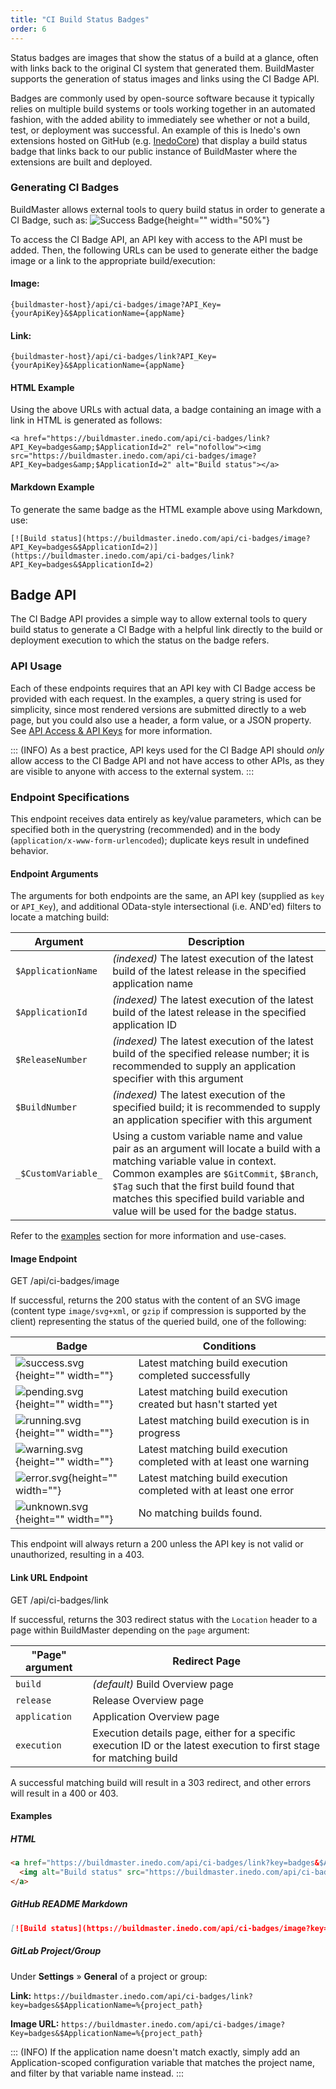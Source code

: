 ```yaml
---
title: "CI Build Status Badges"
order: 6
---
```


Status badges are images that show the status of a build at a glance, often with links back to the original CI system that generated them. BuildMaster supports the generation of status images and links using the CI Badge API.

Badges are commonly used by open-source software because it typically relies on multiple build systems or tools working together in an automated fashion, with the added ability to immediately see whether or not a build, test, or deployment was successful. An example of this is Inedo's own extensions hosted on GitHub (e.g. [InedoCore](https://github.com/Inedo/inedox-inedocore#inedox-inedocore)) that display a build status badge that links back to our public instance of BuildMaster where the extensions are built and deployed. 

### Generating CI Badges 

BuildMaster allows external tools to query build status in order to generate a CI Badge, such as:
![Success Badge](/resources/docs/buildmaster-badges-successs.svg){height="" width="50%"}

To access the CI Badge API, an API key with access to the API must be added. Then, the following URLs can be used to generate either the badge image or a link to the appropriate build/execution:

#### Image:

```
{buildmaster-host}/api/ci-badges/image?API_Key={yourApiKey}&$ApplicationName={appName}
```

#### Link:

```
{buildmaster-host}/api/ci-badges/link?API_Key={yourApiKey}&$ApplicationName={appName}
```

#### HTML Example

Using the above URLs with actual data, a badge containing an image with a link in HTML is generated as follows:

```
<a href="https://buildmaster.inedo.com/api/ci-badges/link?API_Key=badges&amp;$ApplicationId=2" rel="nofollow"><img src="https://buildmaster.inedo.com/api/ci-badges/image?API_Key=badges&amp;$ApplicationId=2" alt="Build status"></a>
```

#### Markdown Example

To generate the same badge as the HTML example above using Markdown, use:

```
[![Build status](https://buildmaster.inedo.com/api/ci-badges/image?API_Key=badges&$ApplicationId=2)](https://buildmaster.inedo.com/api/ci-badges/link?API_Key=badges&$ApplicationId=2)
```

## Badge API

The CI Badge API provides a simple way to allow external tools to query build status to generate a CI Badge with a helpful link directly to the build or deployment execution to which the status on the badge refers.

### API Usage

Each of these endpoints requires that an API key with CI Badge access be provided with each request. In the examples, a query string is used for simplicity, since most rendered versions are submitted directly to a web page, but you could also use a header, a form value, or a JSON property. See [API Access & API Keys](/docs/buildmaster/configuring-for-your-team/buildmaster-administration-security#api-keys) for more information.

::: (INFO)
As a best practice, API keys used for the CI Badge API should _only_ allow access to the CI Badge API and not have access to other APIs, as they are visible to anyone with access to the external system.
:::

### Endpoint Specifications

This endpoint receives data entirely as key/value parameters, which can be specified both in the querystring (recommended) and in the body (`application/x-www-form-urlencoded`); duplicate keys result in undefined behavior.

#### Endpoint Arguments

The arguments for both endpoints are the same, an API key (supplied as `key` or `API_Key`), and additional OData-style intersectional (i.e. AND'ed) filters to locate a matching build:

| Argument | Description |
| --- | --- |
| `$ApplicationName` | _(indexed)_ The latest execution of the latest build of the latest release in the specified application name |
| `$ApplicationId` | _(indexed)_ The latest execution of the latest build of the latest release in the specified application ID |
| `$ReleaseNumber` | _(indexed)_ The latest execution of the latest build of the specified release number; it is recommended to supply an application specifier with this argument |
| `$BuildNumber` | _(indexed)_ The latest execution of the specified build; it is recommended to supply an application specifier with this argument |
| `_$CustomVariable_` | Using a custom variable name and value pair as an argument will locate a build with a matching variable value in context. Common examples are `$GitCommit`, `$Branch`, `$Tag` such that the first build found that matches this specified build variable and value will be used for the badge status. |

Refer to the [examples](/docs/buildmaster/reference/api/buildmaster-ci-cd-continuous-integration-server-badges#examples) section for more information and use-cases.

#### Image Endpoint

GET /api/ci-badges/image

If successful, returns the 200 status with the content of an SVG image (content type `image/svg+xml`, or `gzip` if compression is supported by the client) representing the status of the queried build, one of the following:


| Badge | Conditions |
| --- | --- |
| ![success.svg](/resources/docs/buildmaster-badges-success.svg){height="" width=""} | Latest matching build execution completed successfully |
| ![pending.svg](/resources/docs/pending.svg){height="" width=""} | Latest matching build execution created but hasn't started yet |
| ![running.svg](/resources/docs/running.svg){height="" width=""} | Latest matching build execution is in progress |
| ![warning.svg](/resources/docs/warning.svg){height="" width=""} | Latest matching build execution completed with at least one warning |
| ![error.svg](/resources/docs/error.svg){height="" width=""} | Latest matching build execution completed with at least one error |
| ![unknown.svg](/resources/docs/unknown.svg){height="" width=""} | No matching builds found. |

This endpoint will always return a 200 unless the API key is not valid or unauthorized, resulting in a 403.

#### Link URL Endpoint

GET /api/ci-badges/link

If successful, returns the 303 redirect status with the `Location` header to a page within BuildMaster depending on the `page` argument:


| "Page" argument | Redirect Page |
| --- | --- |
| `build` | _(default)_ Build Overview page |
| `release` | Release Overview page |
| `application` | Application Overview page |
| `execution` | Execution details page, either for a specific execution ID or the latest execution to first stage for matching build |


A successful matching build will result in a 303 redirect, and other errors will result in a 400 or 403.

#### Examples

##### HTML
```HTML
<a href="https://buildmaster.inedo.com/api/ci-badges/link?key=badges&$ApplicationName=Windows" rel="nofollow">
  <img alt="Build status" src="https://buildmaster.inedo.com/api/ci-badges/image?key=badges&$ApplicationName=Windows" />
</a>
```

##### GitHub README Markdown
```Markdown
[![Build status](https://buildmaster.inedo.com/api/ci-badges/image?key=badges&$ApplicationName=InedoCore)](https://buildmaster.inedo.com/api/ci-badges/link?key=badges&$ApplicationName=InedoCore)
```

##### GitLab Project/Group
Under **Settings** » **General** of a project or group:

**Link:**
`https://buildmaster.inedo.com/api/ci-badges/link?key=badges&$ApplicationName=%{project_path}`

**Image URL:**
`https://buildmaster.inedo.com/api/ci-badges/image?Key=badges&$ApplicationName=%{project_path}`


::: (INFO)
If the application name doesn't match exactly, simply add an Application-scoped configuration variable that matches the project name, and filter by that variable name instead.
:::
